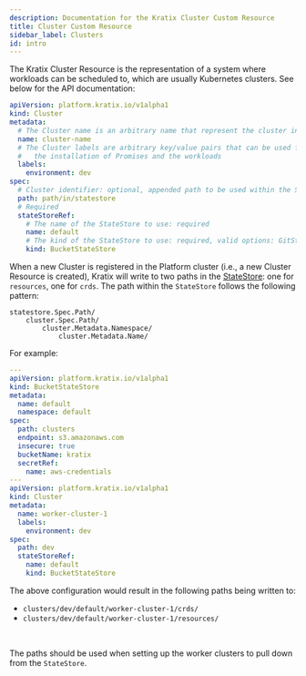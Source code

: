 ```yaml
---
description: Documentation for the Kratix Cluster Custom Resource
title: Cluster Custom Resource
sidebar_label: Clusters
id: intro
---
```


The Kratix Cluster Resource is the representation of a system where workloads
can be scheduled to, which are usually Kubernetes clusters.
See below for the API documentation:

```yaml
apiVersion: platform.kratix.io/v1alpha1
kind: Cluster
metadata:
  # The Cluster name is an arbitrary name that represent the cluster in the platform
  name: cluster-name
  # The Cluster labels are arbitrary key/value pairs that can be used for scheduling
  #   the installation of Promises and the workloads
  labels:
    environment: dev
spec:
  # Cluster identifier: optional, appended path to be used within the StateStore
  path: path/in/statestore
  # Required
  stateStoreRef:
    # The name of the StateStore to use: required
    name: default
    # The kind of the StateStore to use: required, valid options: GitStateStore, BucketStateStore
    kind: BucketStateStore
```

When a new Cluster is registered in the Platform cluster (i.e., a new Cluster Resource is
created), Kratix will write to two paths in the [StateStore](../06-statestore/01-statestore.md):
one for `resources`, one for `crds`. The path within the `StateStore` follows the following pattern:
```
statestore.Spec.Path/
    cluster.Spec.Path/
        cluster.Metadata.Namespace/
            cluster.Metadata.Name/
```

For example:
```yaml
---
apiVersion: platform.kratix.io/v1alpha1
kind: BucketStateStore
metadata:
  name: default
  namespace: default
spec:
  path: clusters
  endpoint: s3.amazonaws.com
  insecure: true
  bucketName: kratix
  secretRef:
    name: aws-credentials
---
apiVersion: platform.kratix.io/v1alpha1
kind: Cluster
metadata:
  name: worker-cluster-1
  labels:
    environment: dev
spec:
  path: dev
  stateStoreRef:
    name: default
    kind: BucketStateStore
```

The above configuration would result in the following paths being written to:
 - `clusters/dev/default/worker-cluster-1/crds/`
 - `clusters/dev/default/worker-cluster-1/resources/`

<br/>

The paths should be used when setting up the worker clusters to pull
down from the `StateStore`.
